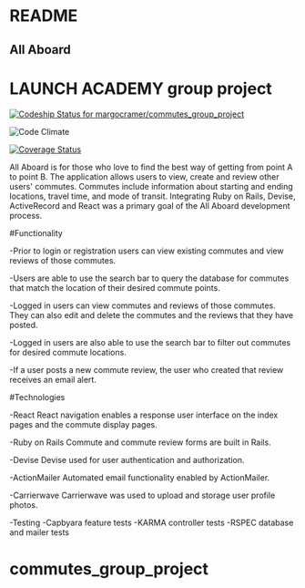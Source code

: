 # README

## All Aboard

# LAUNCH ACADEMY group project
[ ![Codeship Status for margocramer/commutes_group_project](https://app.codeship.com/projects/3a1d7920-4d42-0135-ea45-72e8c5ccfe37/status?branch=master)](https://app.codeship.com/projects/233137)

![Code Climate](https://codeclimate.com/github/margocramer/commutes_group_project.png)

[![Coverage Status](https://coveralls.io/repos/github/margocramer/commutes_group_project/badge.svg?branch=master)](https://coveralls.io/github/margocramer/commutes_group_project?branch=master)


All Aboard is for those who love to find the best way of getting from point A to point B. The application allows users to view, create and review other users' commutes. Commutes include information about starting and ending locations, travel time, and mode of transit. Integrating Ruby on Rails, Devise, ActiveRecord and React was a primary goal of the All Aboard development process.


#Functionality


-Prior to login or registration users can view existing commutes and view reviews of those commutes.


-Users are able to use the search bar to query the database for commutes that match the location of their desired commute     points.


-Logged in users can view commutes and reviews of those commutes. They can also edit and delete the commutes and the reviews that they have posted.

-Logged in users are also able to use the search bar to filter out commutes for desired commute locations.


-If a user posts a new commute review, the user who created that review receives an email alert.


#Technologies


-React
React navigation enables a response user interface on the index pages and the commute display pages.


-Ruby on Rails
Commute and commute review forms are built in Rails.


-Devise
Devise used for user authentication and authorization.


-ActionMailer
Automated email functionality enabled by ActionMailer.

-Carrierwave
Carrierwave was used to upload and storage user profile photos.


-Testing
  -Capbyara feature tests
  -KARMA controller tests
  -RSPEC database and mailer tests


# commutes_group_project
